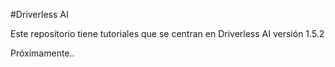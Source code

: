 #Driverless AI

Este repositorio tiene tutoriales que se centran en Driverless AI versión 1.5.2

Próximamente..
